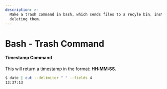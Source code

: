 ```yaml
---
description: >-
  Make a trash command in bash, which sends files to a recyle bin, instead of
  deleting them.
---
```


# Bash - Trash Command

#### Timestamp Command

This will return a timestamp in the format: **HH:MM:SS**.

```bash
$ date | cut --delimiter " " --fields 4
13:37:13
```





